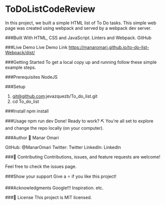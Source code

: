 # ToDoListCodeReview
In this project, we built a simple HTML list of To Do tasks. This simple web page was created using webpack and served by a webpack dev server.

###Built With
HTML, CSS and JavaScript.
Linters and Webpack.
GitHub

###Live Demo
Live Demo Link
https://manaromari.github.io/to-do-list-Webpack/dist/

###Getting Started
To get a local copy up and running follow these simple example steps.

###Prerequisites
NodeJS

###Setup
1. git@github.com:jevazquezb/To_do_list.git
2. cd To_do_list

###Install
npm install

###Usage
npm run dev
Done!
Ready to work? ⛏️ You're all set to explore and change the repo locally (on your computer).

###Author
👤 Manar Omari 

GitHub: @ManarOmari
Twitter: Twitter
LinkedIn: LinkedIn

###🤝 Contributing
Contributions, issues, and feature requests are welcome!

Feel free to check the issues page.

###Show your support
Give a ⭐️ if you like this project!

###Acknowledgments
Google!!!
Inspiration.
etc.

###📝 License
This project is MIT licensed.